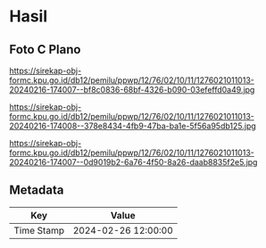 # Hasil

## Foto C Plano

https://sirekap-obj-formc.kpu.go.id/db12/pemilu/ppwp/12/76/02/10/11/1276021011013-20240216-174007--bf8c0836-68bf-4326-b090-03efeffd0a49.jpg

https://sirekap-obj-formc.kpu.go.id/db12/pemilu/ppwp/12/76/02/10/11/1276021011013-20240216-174008--378e8434-4fb9-47ba-ba1e-5f56a95db125.jpg

https://sirekap-obj-formc.kpu.go.id/db12/pemilu/ppwp/12/76/02/10/11/1276021011013-20240216-174007--0d9019b2-6a76-4f50-8a26-daab8835f2e5.jpg


## Metadata

| Key        | Value               |
| ---------- | ------------------- |
| Time Stamp | 2024-02-26 12:00:00 |



